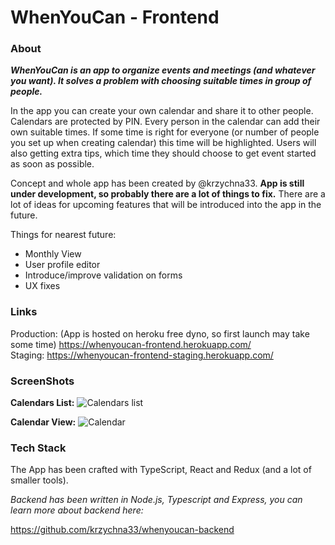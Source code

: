 # WhenYouCan - Frontend

### About

***WhenYouCan is an app to organize events and meetings (and whatever you want). It solves a
problem with choosing suitable times in group of people.***

In the app you can create your own calendar and share it to other people.
Calendars are protected by PIN. Every person in the calendar can add their own suitable times.
If some time is right for everyone (or number of people you set up when creating calendar) this
time will be highlighted. Users will also getting extra tips, which time they should choose to get event started 
as soon as possible.

Concept and whole app has been created by @krzychna33.
**App is still under development, so probably there are a lot of things to fix.**
There are a lot of ideas for upcoming features that will be introduced into the app in the future.

Things for nearest future:
* Monthly View
* User profile editor
* Introduce/improve validation on forms
* UX fixes

### Links

Production: (App is hosted on heroku free dyno, so first launch may take some time)
https://whenyoucan-frontend.herokuapp.com/ \
Staging:
https://whenyoucan-frontend-staging.herokuapp.com/

### ScreenShots
**Calendars List:**
![Calendars list](https://lh3.googleusercontent.com/pw/ACtC-3frVK0-MtFd-w-pzbcTO06qThjeAAAEYCPaKwEcE8FFt-N_Wc9YlcaAnLQ_uSCbPqhatT2i6pxrRvceaVga49-ArDOAL9MYxwdk9pSQMexyd_VE0Jw3fJgaMVW8zIpZFbw-NEBW-PegK8k7JV_5G28XwA=w1440-h900-no?authuser=0)

**Calendar View:**
![Calendar](https://lh3.googleusercontent.com/pw/ACtC-3dWNPdZyk3h2Kgkc3x3Qx-DOIEjSNotxjeI8n68f4ocXofgz2-E-W977IbHwy1M43y1_3QMoigtZFm1zlgWv_mj07lr97HoBvPj1-H6l_BqYk6KXocK6texUYK7xhwxOZJrZRPtr8QMoscyHxrbRca1zA=w1440-h900-no?authuser=0)

### Tech Stack

The App has been crafted with TypeScript, React and Redux (and a lot of smaller tools).

*Backend has been written in Node.js, Typescript and Express, you can learn more about backend here:*

https://github.com/krzychna33/whenyoucan-backend



